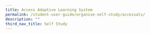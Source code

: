 ```yaml
---
title: Access Adaptive Learning System
permalink: /student-user-guide/organise-self-study/accessals/
description: ""
third_nav_title: Self Study
---
```

